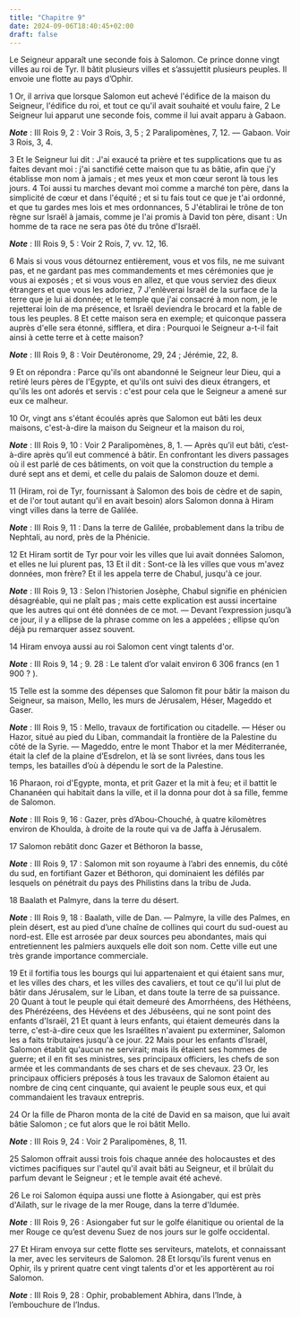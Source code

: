 ```yaml
---
title: "Chapitre 9"
date: 2024-09-06T18:40:45+02:00
draft: false
---
```



Le Seigneur apparaît une seconde fois à Salomon.
Ce prince donne vingt villes au roi de Tyr.
Il bâtit plusieurs villes et s’assujettit plusieurs peuples.
Il envoie une flotte au pays d’Ophir.


1 Or, il arriva que lorsque Salomon eut achevé l'édifice de la maison du Seigneur, l'édifice du roi, et tout ce qu'il avait souhaité et voulu faire, 2 Le Seigneur lui apparut une seconde fois, comme il lui avait apparu à Gabaon.

***Note*** :  III Rois 9, 2 : Voir 3 Rois, 3, 5 ; 2 Paralipomènes, 7, 12. ― Gabaon. Voir 3 Rois, 3, 4.

3 Et le Seigneur lui dit : J'ai exaucé ta prière et tes supplications que tu as faites devant moi : j'ai sanctifié cette maison que tu as bâtie, afin que j'y établisse mon nom à jamais ; et mes yeux et mon cœur seront là tous les jours. 4 Toi aussi tu marches devant moi comme a marché ton père, dans la simplicité de cœur et dans l'équité ; et si tu fais tout ce que je t'ai ordonné, et que tu gardes mes lois et mes ordonnances, 5 J'établirai le trône de ton règne sur Israël à jamais, comme je l'ai promis à David ton père, disant : Un homme de ta race ne sera pas ôté du trône d'Israël.

***Note*** :  III Rois 9, 5 : Voir 2 Rois, 7, vv. 12, 16.

6 Mais si vous vous détournez entièrement, vous et vos fils, ne me suivant pas, et ne gardant pas mes commandements et mes cérémonies que je vous ai exposés ; et si vous vous en allez, et que vous serviez des dieux étrangers et que vous les adoriez, 7 J'enlèverai Israël de la surface de la terre que je lui ai donnée; et le temple que j'ai consacré à mon nom, je le rejetterai loin de ma présence, et Israël deviendra le brocard et la fable de tous les peuples. 8 Et cette maison sera en exemple; et quiconque passera auprès d'elle sera étonné, sifflera, et dira : Pourquoi le Seigneur a-t-il fait ainsi à cette terre et à cette maison?

***Note*** :  III Rois 9, 8 : Voir Deutéronome, 29, 24 ; Jérémie, 22, 8.

9 Et on répondra : Parce qu'ils ont abandonné le Seigneur leur Dieu, qui a retiré leurs pères de l'Egypte, et qu'ils ont suivi des dieux étrangers, et qu'ils les ont adorés et servis : c'est pour cela que le Seigneur a amené sur eux ce malheur.


10 Or, vingt ans s'étant écoulés après que Salomon eut bâti les deux maisons, c'est-à-dire la maison du Seigneur et la maison du roi,

***Note*** :  III Rois 9, 10 : Voir 2 Paralipomènes, 8, 1. ― Après qu’il eut bâti, c’est-à-dire après qu’il eut commencé à bâtir. En confrontant les divers passages où il est parlé de ces bâtiments, on voit que la construction du temple a duré sept ans et demi, et celle du palais de Salomon douze et demi.

11 (Hiram, roi de Tyr, fournissant à Salomon des bois de cèdre et de sapin, et de l'or tout autant qu'il en avait besoin) alors Salomon donna à Hiram vingt villes dans la terre de Galilée.

***Note*** :  III Rois 9, 11 : Dans la terre de Galilée, probablement dans la tribu de Nephtali, au nord, près de la Phénicie.

12 Et Hiram sortit de Tyr pour voir les villes que lui avait données Salomon, et elles ne lui plurent pas, 13 Et il dit : Sont-ce là les villes que vous m'avez données, mon frère? Et il les appela terre de Chabul, jusqu'à ce jour.

***Note*** :  III Rois 9, 13 : Selon l’historien Josèphe, Chabul signifie en phénicien désagréable, qui ne plaît pas ; mais cette explication est aussi incertaine que les autres qui ont été données de ce mot. ― Devant l’expression jusqu’à ce jour, il y a ellipse de la phrase comme on les a appelées ; ellipse qu’on déjà pu remarquer assez souvent.

14 Hiram envoya aussi au roi Salomon cent vingt talents d'or.

***Note*** :  III Rois 9, 14 ; 9. 28 : Le talent d’or valait environ 6 306 francs (en 1 900 ? ).


15 Telle est la somme des dépenses que Salomon fit pour bâtir la maison du Seigneur, sa maison, Mello, les murs de Jérusalem, Héser, Mageddo et Gaser.

***Note*** :  III Rois 9, 15 : Mello, travaux de fortification ou citadelle. ― Héser ou Hazor, situé au pied du Liban, commandait la frontière de la Palestine du côté de la Syrie. ― Mageddo, entre le mont Thabor et la mer Méditerranée, était la clef de la plaine d’Esdrelon, et là se sont livrées, dans tous les temps, les batailles d’où à dépendu le sort de la Palestine.

16 Pharaon, roi d'Egypte, monta, et prit Gazer et la mit à feu; et il battit le Chananéen qui habitait dans la ville, et il la donna pour dot à sa fille, femme de Salomon.

***Note*** :  III Rois 9, 16 : Gazer, près d’Abou-Chouché, à quatre kilomètres environ de Khoulda, à droite de la route qui va de Jaffa à Jérusalem.

17 Salomon rebâtit donc Gazer et Béthoron la basse,

***Note*** :  III Rois 9, 17 : Salomon mit son royaume à l’abri des ennemis, du côté du sud, en fortifiant Gazer et Béthoron, qui dominaient les défilés par lesquels on pénétrait du pays des Philistins dans la tribu de Juda.

18 Baalath et Palmyre, dans la terre du désert.

***Note*** :  III Rois 9, 18 : Baalath, ville de Dan. ― Palmyre, la ville des Palmes, en plein désert, est au pied d’une chaîne de collines qui court du sud-ouest au nord-est. Elle est arrosée par deux sources peu abondantes, mais qui entretiennent les palmiers auxquels elle doit son nom. Cette ville eut une très grande importance commerciale.

19 Et il fortifia tous les bourgs qui lui appartenaient et qui étaient sans mur, et les villes des chars, et les villes des cavaliers, et tout ce qu'il lui plut de bâtir dans Jérusalem, sur le Liban, et dans toute la terre de sa puissance. 20 Quant à tout le peuple qui était demeuré des Amorrhéens, des Héthéens, des Phérézéens, des Hévéens et des Jébuséens, qui ne sont point des enfants d'Israël, 21 Et quant à leurs enfants, qui étaient demeurés dans la terre, c'est-à-dire ceux que les Israélites n'avaient pu exterminer, Salomon les a faits tributaires jusqu'à ce jour. 22 Mais pour les enfants d'Israël, Salomon établit qu'aucun ne servirait; mais ils étaient ses hommes de guerre; et il en fit ses ministres, ses principaux officiers, les chefs de son armée et les commandants de ses chars et de ses chevaux. 23 Or, les principaux officiers préposés à tous les travaux de Salomon étaient au nombre de cinq cent cinquante, qui avaient le peuple sous eux, et qui commandaient les travaux entrepris.


24 Or la fille de Pharon monta de la cité de David en sa maison, que lui avait bâtie Salomon ; ce fut alors que le roi bâtit Mello.

***Note*** :  III Rois 9, 24 : Voir 2 Paralipomènes, 8, 11.


25 Salomon offrait aussi trois fois chaque année des holocaustes et des victimes pacifiques sur l'autel qu'il avait bâti au Seigneur, et il brûlait du parfum devant le Seigneur ; et le temple avait été achevé.


26 Le roi Salomon équipa aussi une flotte à Asiongaber, qui est près d'Ailath, sur le rivage de la mer Rouge, dans la terre d'Idumée.

***Note*** :  III Rois 9, 26 : Asiongaber fut sur le golfe élanitique ou oriental de la mer Rouge ce qu’est devenu Suez de nos jours sur le golfe occidental.

27 Et Hiram envoya sur cette flotte ses serviteurs, matelots, et connaissant la mer, avec les serviteurs de Salomon. 28 Et lorsqu'ils furent venus en Ophir, ils y prirent quatre cent vingt talents d'or et les apportèrent au roi Salomon.

***Note*** :  III Rois 9, 28 : Ophir, probablement Abhira, dans l’Inde, à l’embouchure de l’Indus.


